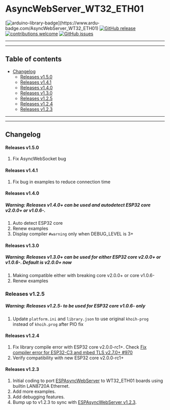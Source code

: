 # AsyncWebServer_WT32_ETH01

[![arduino-library-badge](https://www.ardu-badge.com/badge/AsyncWebServer_WT32_ETH01.svg?)](https://www.ardu-badge.com/AsyncWebServer_WT32_ETH01)
[![GitHub release](https://img.shields.io/github/release/khoih-prog/AsyncWebServer_WT32_ETH01.svg)](https://github.com/khoih-prog/AsyncWebServer_WT32_ETH01/releases)
[![contributions welcome](https://img.shields.io/badge/contributions-welcome-brightgreen.svg?style=flat)](#Contributing)
[![GitHub issues](https://img.shields.io/github/issues/khoih-prog/AsyncWebServer_WT32_ETH01.svg)](http://github.com/khoih-prog/AsyncWebServer_WT32_ETH01/issues)

---
---

## Table of contents

* [Changelog](#changelog)
  * [Releases v1.5.0](#releases-v150)
  * [Releases v1.4.1](#releases-v141)
  * [Releases v1.4.0](#releases-v140)
  * [Releases v1.3.0](#releases-v130)
  * [Releases v1.2.5](#releases-v125)
  * [Releases v1.2.4](#releases-v124)
  * [Releases v1.2.3](#releases-v123)


---
---

## Changelog

#### Releases v1.5.0

1. Fix AsyncWebSocket bug

#### Releases v1.4.1

1. Fix bug in examples to reduce connection time

#### Releases v1.4.0

##### Warning: Releases v1.4.0+ can be used and autodetect ESP32 core v2.0.0+ or v1.0.6-.

1. Auto detect ESP32 core
2. Renew examples
3. Display compiler `#warning` only when DEBUG_LEVEL is 3+

#### Releases v1.3.0

##### Warning: Releases v1.3.0+ can be used for either ESP32 core v2.0.0+ or v1.0.6-. Default is v2.0.0+ now

1. Making compatible either with breaking core v2.0.0+ or core v1.0.6-
2. Renew examples


### Releases v1.2.5

##### Warning: Releases v1.2.5- to be used for ESP32 core v1.0.6- only

1. Update `platform.ini` and `library.json` to use original `khoih-prog` instead of `khoih.prog` after PIO fix


#### Releases v1.2.4

1. Fix library compile error with ESP32 core v2.0.0-rc1+. Check [Fix compiler error for ESP32-C3 and mbed TLS v2.7.0+ #970](https://github.com/me-no-dev/ESPAsyncWebServer/pull/970)
2. Verify compatibility with new ESP32 core v2.0.0-rc1+


#### Releases v1.2.3

1. Initial coding to port [ESPAsyncWebServer](https://github.com/me-no-dev/ESPAsyncWebServer) to WT32_ETH01 boards using builtin LAN8720A Ethernet.
2. Add more examples.
3. Add debugging features.
4. Bump up to v1.2.3 to sync with [ESPAsyncWebServer v1.2.3](https://github.com/me-no-dev/ESPAsyncWebServer).


